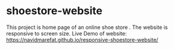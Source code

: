 # shoestore-website
This project is home page of an online shoe store .
 The website is responsive to screen size.
Live Demo of website:
https://navidmarefat.github.io/responsive-shoestore-website/

